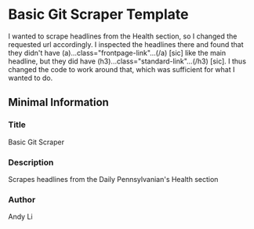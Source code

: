 # Basic Git Scraper Template

I wanted to scrape headlines from the Health section, so I changed the requested url accordingly. I inspected the headlines there and found that they didn't have (a)...class="frontpage-link"...(/a) [sic] like the main headline, but they did have (h3)...class="standard-link"...(/h3) [sic]. I thus changed the code to work around that, which was sufficient for what I wanted to do.

## Minimal Information

### Title

Basic Git Scraper

### Description
Scrapes headlines from the Daily Pennsylvanian's Health section

### Author
Andy Li
